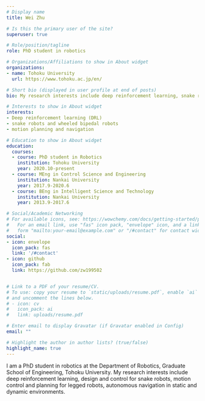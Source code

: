 ```yaml
---
# Display name
title: Wei Zhu

# Is this the primary user of the site?
superuser: true

# Role/position/tagline
role: PhD student in robotics

# Organizations/Affiliations to show in About widget
organizations:
- name: Tohoku University
  url: https://www.tohoku.ac.jp/en/

# Short bio (displayed in user profile at end of posts)
bio: My research interests include deep reinforcement learning, snake robots, wheeled bipedal robots, autonomous navigation.

# Interests to show in About widget
interests:
- Deep reinforcement learning (DRL)
- snake robots and wheeled bipedal robots
- motion planning and navigation

# Education to show in About widget
education:
  courses:
  - course: PhD student in Robotics
    institution: Tohoku University
    year: 2020.10-present
  - course: MEng in Control Science and Engineering
    institution: Nankai University
    year: 2017.9-2020.6
  - course: BEng in Intelligent Science and Technology
    institution: Nankai University
    year: 2013.9-2017.6

# Social/Academic Networking
# For available icons, see: https://wowchemy.com/docs/getting-started/page-builder/#icons
#   For an email link, use "fas" icon pack, "envelope" icon, and a link in the
#   form "mailto:your-email@example.com" or "/#contact" for contact widget.
social:
- icon: envelope
  icon_pack: fas
  link: '/#contact'
- icon: github
  icon_pack: fab
  link: https://github.com/zw199502


# Link to a PDF of your resume/CV.
# To use: copy your resume to `static/uploads/resume.pdf`, enable `ai` icons in `params.toml`, 
# and uncomment the lines below.
# - icon: cv
#   icon_pack: ai
#   link: uploads/resume.pdf

# Enter email to display Gravatar (if Gravatar enabled in Config)
email: ""

# Highlight the author in author lists? (true/false)
highlight_name: true
---
```

I am a PhD student in robotics at the Department of Robotics, Graduate School of Engineering, Tohoku University. My research interests include deep reinforcement learning, design and control for snake robots, motion control and planning for legged robots, autonomous navigation in static and dynamic environments.


